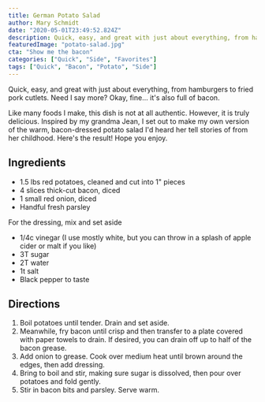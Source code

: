 ```yaml
---
title: German Potato Salad
author: Mary Schmidt
date: "2020-05-01T23:49:52.824Z"
description: Quick, easy, and great with just about everything, from hamburgers to fried pork cutlets. Need I say more? Okay, fine... it's also full of bacon.
featuredImage: "potato-salad.jpg"
cta: "Show me the bacon"
categories: ["Quick", "Side", "Favorites"]
tags: ["Quick", "Bacon", "Potato", "Side"]
---
```


Quick, easy, and great with just about everything, from hamburgers to fried pork cutlets. Need I say more? Okay, fine... it's also full of bacon.

Like many foods I make, this dish is not at all authentic. However, it is truly delicious. Inspired by my grandma Jean, I set out to make my own version of the warm, bacon-dressed potato salad I'd heard her tell stories of from her childhood. Here's the result! Hope you enjoy.

## Ingredients

-   1.5 lbs red potatoes, cleaned and cut into 1" pieces
-   4 slices thick-cut bacon, diced
-   1 small red onion, diced
-   Handful fresh parsley

For the dressing, mix and set aside

-   1/4c vinegar (I use mostly white, but you can throw in a splash of apple cider or malt if you like)
-   3T sugar
-   2T water
-   1t salt
-   Black pepper to taste

## Directions

1. Boil potatoes until tender. Drain and set aside.
2. Meanwhile, fry bacon until crisp and then transfer to a plate covered with paper towels to drain. If desired, you can drain off up to half of the bacon grease.
3. Add onion to grease. Cook over medium heat until brown around the edges, then add dressing.
4. Bring to boil and stir, making sure sugar is dissolved, then pour over potatoes and fold gently.
5. Stir in bacon bits and parsley. Serve warm.
